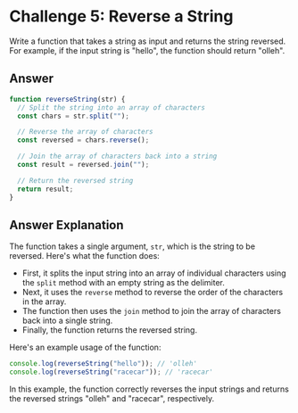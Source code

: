 # Challenge 5: Reverse a String

Write a function that takes a string as input and returns the string reversed. For example, if the input string is "hello", the function should return "olleh".

## Answer

```javascript
function reverseString(str) {
  // Split the string into an array of characters
  const chars = str.split("");

  // Reverse the array of characters
  const reversed = chars.reverse();

  // Join the array of characters back into a string
  const result = reversed.join("");

  // Return the reversed string
  return result;
}
```

## Answer Explanation

The function takes a single argument, `str`, which is the string to be reversed. Here's what the function does:

- First, it splits the input string into an array of individual characters using the `split` method with an empty string as the delimiter.
- Next, it uses the `reverse` method to reverse the order of the characters in the array.
- The function then uses the `join` method to join the array of characters back into a single string.
- Finally, the function returns the reversed string.

Here's an example usage of the function:

```javascript
console.log(reverseString("hello")); // 'olleh'
console.log(reverseString("racecar")); // 'racecar'
```

In this example, the function correctly reverses the input strings and returns the reversed strings "olleh" and "racecar", respectively.
